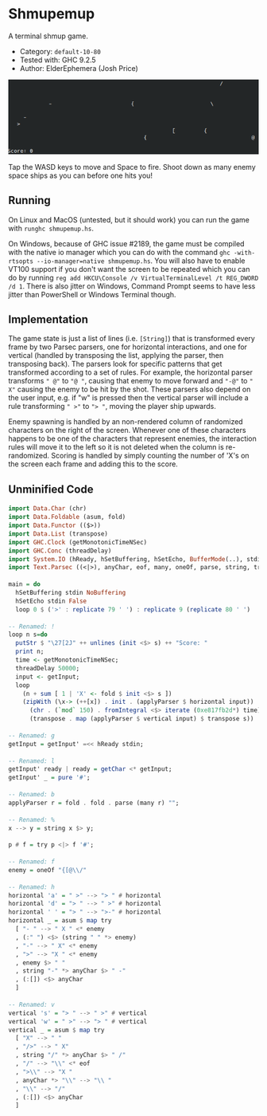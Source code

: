 # Shmupemup

A terminal shmup game.

* Category: `default-10-80`
* Tested with: GHC 9.2.5
* Author: ElderEphemera (Josh Price)

![A screenrecording of gameplay](shmupemup-long.gif)

Tap the WASD keys to move and Space to fire. Shoot down as many enemy space
ships as you can before one hits you!

## Running

On Linux and MacOS (untested, but it should work) you can run the game with
`runghc shmupemup.hs`.

On Windows, because of GHC issue #2189, the game must be compiled with the
native io manager which you can do with the command `ghc -with-rtsopts
--io-manager=native shmupemup.hs`. You will also have to enable VT100 support if
you don't want the screen to be repeated which you can do by running `reg add
HKCU\Console /v VirtualTerminalLevel /t REG_DWORD /d 1`.  There is also jitter
on Windows, Command Prompt seems to have less jitter than PowerShell or Windows
Terminal though.

## Implementation

The game state is just a list of lines (i.e. `[String]`) that is transformed
every frame by two Parsec parsers, one for horizontal interactions, and one for
vertical (handled by transposing the list, applying the parser, then transposing
back). The parsers look for specific patterns that get transformed according to
a set of rules. For example, the horizontal parser transforms `" @"` to `"@ "`,
causing that enemy to move forward and `"-@"` to `" X"` causing the enemy to be
hit by the shot. These parsers also depend on the user input, e.g. if "w" is
pressed then the vertical parser will include a rule transforming `" >"` to `">
"`, moving the player ship upwards.

Enemy spawning is handled by an non-rendered column of randomized characters on
the right of the screen. Whenever one of these characters happens to be one of
the characters that represent enemies, the interaction rules will move it to the
left so it is not deleted when the column is re-randomized. Scoring is handled
by simply counting the number of 'X's on the screen each frame and adding this
to the score.

## Unminified Code

```haskell
import Data.Char (chr)
import Data.Foldable (asum, fold)
import Data.Functor (($>))
import Data.List (transpose)
import GHC.Clock (getMonotonicTimeNSec)
import GHC.Conc (threadDelay)
import System.IO (hReady, hSetBuffering, hSetEcho, BufferMode(..), stdin)
import Text.Parsec ((<|>), anyChar, eof, many, oneOf, parse, string, try)

main = do
  hSetBuffering stdin NoBuffering
  hSetEcho stdin False
  loop 0 $ ('>' : replicate 79 ' ') : replicate 9 (replicate 80 ' ')

-- Renamed: !
loop n s=do
  putStr $ "\27[2J" ++ unlines (init <$> s) ++ "Score: "
  print n;
  time <- getMonotonicTimeNSec;
  threadDelay 50000;
  input <- getInput;
  loop
    (n + sum [ 1 | 'X' <- fold $ init <$> s ])
    (zipWith (\x-> (++[x]) . init . (applyParser $ horizontal input))
      (chr . (`mod` 150) . fromIntegral <$> iterate (0xe817fb2d*) time)
      (transpose . map (applyParser $ vertical input) $ transpose s))

-- Renamed: g
getInput = getInput' =<< hReady stdin;

-- Renamed: l
getInput' ready | ready = getChar <* getInput;
getInput' _ = pure '#';

-- Renamed: b
applyParser r = fold . fold . parse (many r) "";

-- Renamed: %
x --> y = string x $> y;

p # f = try p <|> f '#';

-- Renamed: f
enemy = oneOf "{[@\\/"

-- Renamed: h
horizontal 'a' = " >" --> "> " # horizontal
horizontal 'd' = "> " --> " >" # horizontal
horizontal ' ' = "> " --> ">-" # horizontal
horizontal _ = asum $ map try
  [ "- " --> " X " <* enemy
  , (:" ") <$> (string " " *> enemy)
  , "-" --> " X" <* enemy
  , ">" --> "X " <* enemy
  , enemy $> " "
  , string "-" *> anyChar $> " -"
  , (:[]) <$> anyChar
  ]

-- Renamed: v
vertical 's' = "> " --> " >" # vertical
vertical 'w' = " >" --> "> " # vertical
vertical _ = asum $ map try
  [ "X" --> " "
  , "/>" --> " X"
  , string "/" *> anyChar $> " /"
  , "/" --> "\\" <* eof
  , ">\\" --> "X "
  , anyChar *> "\\" --> "\\ "
  , "\\" --> "/"
  , (:[]) <$> anyChar
  ]
```

